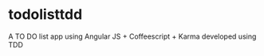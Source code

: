 todolisttdd
===========

A TO DO list app using Angular JS + Coffeescript + Karma developed using TDD

